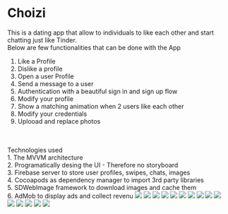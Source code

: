 # Choizi

This is a dating app that allow to individuals to like each other and start chatting just like Tinder.
<br>
Below are few functionalities that can be done with the App
1. Like a Profile
2. Dislike a profile
3. Open a user Profile
4. Send a message to a user
5. Authentication with a beautiful sign in and sign up flow
6. Modify your profile
7. Show a matching animation when 2 users like each other
8. Modify your credentials
9. Uplooad and replace photos

<br>
<br>
Technologies used <br>
1. The MVVM architecture <br>
2. Programatically desing the UI - Therefore no storyboard <br>
3. Firebase server to store user profiles, swipes, chats, images <br>
4. Cocoapods as dependency manager to import 3rd party libraries <br>
5. SDWebImage framework to download images and cache them <br>
6. AdMob to display ads and collect revenu

<img src="/mockups/IMG_0268_iphonexspacegrey_portrait.png"/>
<img src="/mockups/IMG_0269_iphonexspacegrey_portrait.png"/>
<img src="/mockups/IMG_0270_iphonexspacegrey_portrait.png"/>
<img src="/mockups/IMG_0271_iphonexspacegrey_portrait.png"/>
<img src="/mockups/IMG_0272_iphonexspacegrey_portrait.png"/>
<img src="/mockups/IMG_0273_iphonexspacegrey_portrait.png"/>
<img src="/mockups/IMG_0274_iphonexspacegrey_portrait.png"/>
<img src="/mockups/IMG_0275_iphonexspacegrey_portrait.png"/>
<img src="/mockups/IMG_0276_iphonexspacegrey_portrait.png"/>
<img src="/mockups/IMG_0277_iphonexspacegrey_portrait.png"/>
<img src="/mockups/IMG_0278_iphonexspacegrey_portrait.png"/>
<img src="/mockups/IMG_0279_iphonexspacegrey_portrait.png"/>
<img src="/mockups/IMG_0280_iphonexspacegrey_portrait.png"/>
<img src="/mockups/IMG_0281_iphonexspacegrey_portrait.png"/>
<img src="/mockups/IMG_0282_iphonexspacegrey_portrait.png"/>
